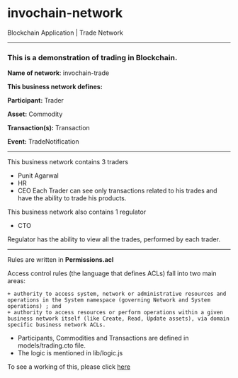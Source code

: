# invochain-network
Blockchain Application | Trade Network

---

### This is a demonstration of trading in Blockchain.

**Name of network**: invochain-trade

**This business network defines:**

**Participant:** Trader

**Asset:** Commodity

**Transaction(s):** Transaction

**Event:** TradeNotification

---

This business network contains 3 traders
  + Punit Agarwal
  + HR
  + CEO
Each Trader can see only transactions related to his trades and have the ability to trade his products.

This business network also contains 1 regulator
  + CTO
  
Regulator has the ability to view all the trades, performed by each trader.

---
Rules are written in **Permissions.acl**

Access control rules (the language that defines ACLs) fall into two main areas:

    + authority to access system, network or administrative resources and operations in the System namespace (governing Network and System operations) ; and
    + authority to access resources or perform operations within a given business network itself (like Create, Read, Update assets), via domain specific business network ACLs.

+ Participants, Commodities and Transactions are defined in models/trading.cto file.
+ The logic is mentioned in lib/logic.js


To see a working of this, please click [here](https://drive.google.com/open?id=1nEfx5ZhMZ62JhHOQ_fcADsjh-Gb4TgHS)
